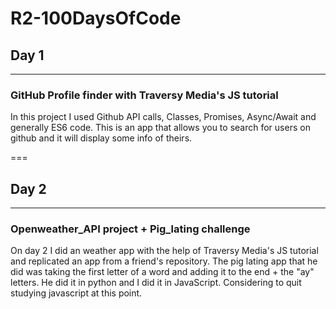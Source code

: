 # R2-100DaysOfCode

## Day 1

---

### GitHub Profile finder with Traversy Media's JS tutorial

In this project I used Github API calls, Classes, Promises, Async/Await and generally ES6 code. This is an app that allows you to search for users on github and it will display some info of theirs.

===

## Day 2

---

### Openweather_API project + Pig_lating challenge

On day 2 I did an weather app with the help of Traversy Media's JS tutorial and replicated an app from a friend's repository. The pig lating app that he did was taking the first letter of a word and adding it to the end + the "ay" letters. He did it in python and I did it in JavaScript. Considering to quit studying javascript at this point.

